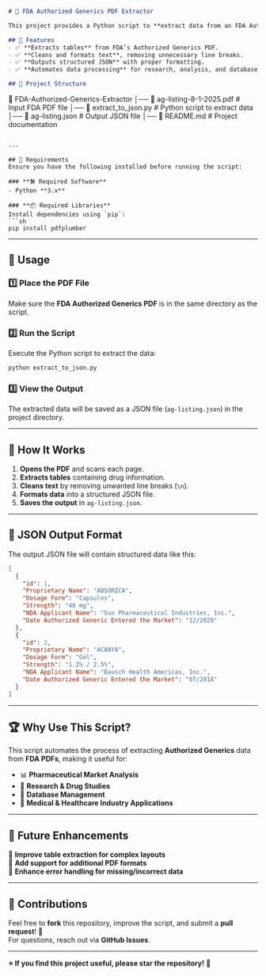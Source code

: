 ```md
# 📝 FDA Authorized Generics PDF Extractor

This project provides a Python script to **extract data from an FDA Authorized Generics PDF document** and convert it into a structured **JSON file**.

## 📌 Features
- ✅ **Extracts tables** from FDA’s Authorized Generics PDF.
- ✅ **Cleans and formats text**, removing unnecessary line breaks.
- ✅ **Outputs structured JSON** with proper formatting.
- ✅ **Automates data processing** for research, analysis, and database storage.

## 📂 Project Structure
```
📁 FDA-Authorized-Generics-Extractor
│── 📄 ag-listing-8-1-2025.pdf  # Input FDA PDF file
│── 📄 extract_to_json.py       # Python script to extract data
│── 📄 ag-listing.json          # Output JSON file
│── 📄 README.md                # Project documentation
```

---

## 🔧 Requirements
Ensure you have the following installed before running the script:

### **🛠 Required Software**
- Python **3.x**

### **📦 Required Libraries**
Install dependencies using `pip`:
```sh
pip install pdfplumber
```

---

## 🚀 Usage
### **1️⃣ Place the PDF File**
Make sure the **FDA Authorized Generics PDF** is in the same directory as the script.

### **2️⃣ Run the Script**
Execute the Python script to extract the data:
```sh
python extract_to_json.py
```

### **3️⃣ View the Output**
The extracted data will be saved as a JSON file (`ag-listing.json`) in the project directory.

---

## 📜 How It Works
1. **Opens the PDF** and scans each page.
2. **Extracts tables** containing drug information.
3. **Cleans text** by removing unwanted line breaks (`\n`).
4. **Formats data** into a structured JSON file.
5. **Saves the output** in `ag-listing.json`.

---

## 📂 JSON Output Format
The output JSON file will contain structured data like this:

```json
[
  {
    "id": 1,
    "Proprietary Name": "ABSORICA",
    "Dosage Form": "Capsules",
    "Strength": "40 mg",
    "NDA Applicant Name": "Sun Pharmaceutical Industries, Inc.",
    "Date Authorized Generic Entered the Market": "12/2020"
  },
  {
    "id": 2,
    "Proprietary Name": "ACANYA",
    "Dosage Form": "Gel",
    "Strength": "1.2% / 2.5%",
    "NDA Applicant Name": "Bausch Health Americas, Inc.",
    "Date Authorized Generic Entered the Market": "07/2018"
  }
]
```

---

## 🏆 Why Use This Script?
This script automates the process of extracting **Authorized Generics** data from **FDA PDFs**, making it useful for:
- 📊 **Pharmaceutical Market Analysis**
- 🔬 **Research & Drug Studies**
- 💾 **Database Management**
- 🏥 **Medical & Healthcare Industry Applications**

---

## 🔄 Future Enhancements
🔹 **Improve table extraction for complex layouts**  
🔹 **Add support for additional PDF formats**  
🔹 **Enhance error handling for missing/incorrect data**  

---

## 🤝 Contributions
Feel free to **fork** this repository, improve the script, and submit a **pull request**! 🚀  
For questions, reach out via **GitHub Issues**.

---

**⭐ If you find this project useful, please star the repository!** 🌟
```
